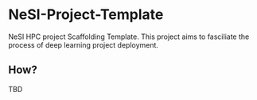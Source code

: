 # NeSI-Project-Template
NeSI HPC project Scaffolding Template. This project aims to fasciliate the process of deep learning project deployment.

## How?

TBD



